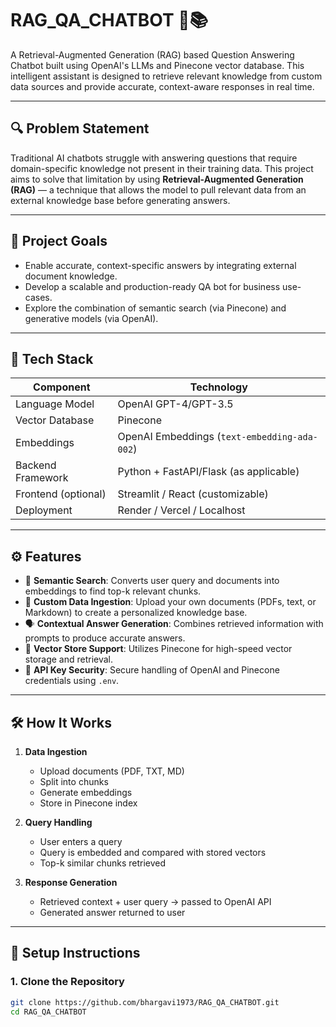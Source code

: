 # RAG_QA_CHATBOT 🤖📚

A Retrieval-Augmented Generation (RAG) based Question Answering Chatbot built using OpenAI's LLMs and Pinecone vector database. This intelligent assistant is designed to retrieve relevant knowledge from custom data sources and provide accurate, context-aware responses in real time.

---

## 🔍 Problem Statement

Traditional AI chatbots struggle with answering questions that require domain-specific knowledge not present in their training data. This project aims to solve that limitation by using **Retrieval-Augmented Generation (RAG)** — a technique that allows the model to pull relevant data from an external knowledge base before generating answers.

---

## 🎯 Project Goals

- Enable accurate, context-specific answers by integrating external document knowledge.
- Develop a scalable and production-ready QA bot for business use-cases.
- Explore the combination of semantic search (via Pinecone) and generative models (via OpenAI).

---

## 🧠 Tech Stack

| Component           | Technology                      |
|---------------------|----------------------------------|
| Language Model       | OpenAI GPT-4/GPT-3.5             |
| Vector Database      | Pinecone                        |
| Embeddings           | OpenAI Embeddings (`text-embedding-ada-002`) |
| Backend Framework    | Python + FastAPI/Flask (as applicable) |
| Frontend (optional)  | Streamlit / React (customizable) |
| Deployment           | Render / Vercel / Localhost     |

---

## ⚙️ Features

- 🔎 **Semantic Search**: Converts user query and documents into embeddings to find top-k relevant chunks.
- 🧾 **Custom Data Ingestion**: Upload your own documents (PDFs, text, or Markdown) to create a personalized knowledge base.
- 🗣️ **Contextual Answer Generation**: Combines retrieved information with prompts to produce accurate answers.
- 💾 **Vector Store Support**: Utilizes Pinecone for high-speed vector storage and retrieval.
- 🔐 **API Key Security**: Secure handling of OpenAI and Pinecone credentials using `.env`.

---

## 🛠️ How It Works

1. **Data Ingestion**  
   - Upload documents (PDF, TXT, MD)
   - Split into chunks
   - Generate embeddings
   - Store in Pinecone index

2. **Query Handling**  
   - User enters a query
   - Query is embedded and compared with stored vectors
   - Top-k similar chunks retrieved

3. **Response Generation**  
   - Retrieved context + user query → passed to OpenAI API
   - Generated answer returned to user

---

## 🚀 Setup Instructions

### 1. Clone the Repository

```bash
git clone https://github.com/bhargavi1973/RAG_QA_CHATBOT.git
cd RAG_QA_CHATBOT
